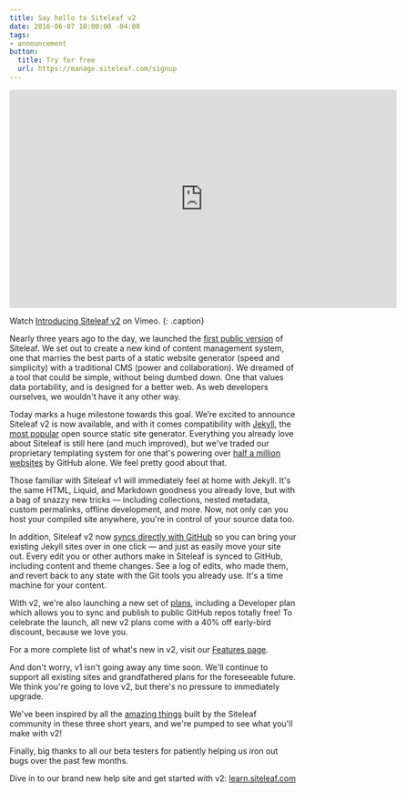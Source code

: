 ```yaml
---
title: Say hello to Siteleaf v2
date: 2016-06-07 10:00:00 -04:00
tags:
- announcement
button:
  title: Try for free
  url: https://manage.siteleaf.com/signup
---
```


<iframe src="https://player.vimeo.com/video/169542999?title=0&byline=0&portrait=0" width="680" height="383" frameborder="0" webkitallowfullscreen mozallowfullscreen allowfullscreen></iframe>

Watch [Introducing Siteleaf v2](https://vimeo.com/169542999) on Vimeo.
{: .caption}

Nearly three years ago to the day, we launched the [first public version](/blog/introducing-siteleaf/) of Siteleaf. We set out to create a new kind of content management system, one that marries the best parts of a static website generator (speed and simplicity) with a traditional CMS (power and collaboration). We dreamed of a tool that could be simple, without being dumbed down. One that values data portability, and is designed for a better web. As web developers ourselves, we wouldn't have it any other way.

Today marks a huge milestone towards this goal. We’re excited to announce Siteleaf v2 is now available, and with it comes compatibility with [Jekyll](http://jekyllrb.com/), the [most popular](http://www.staticgen.com) open source static site generator. Everything you already love about Siteleaf is still here (and much improved), but we've traded our proprietary templating system for one that's powering over [half a million websites](https://github.com/blog/1992-eight-lessons-learned-hacking-on-github-pages-for-six-months) by GitHub alone. We feel pretty good about that.

Those familiar with Siteleaf v1 will immediately feel at home with Jekyll. It's the same HTML, Liquid, and Markdown goodness you already love, but with a bag of snazzy new tricks — including collections, nested metadata, custom permalinks, offline development, and more. Now, not only can you host your compiled site anywhere, you're in control of your source data too. 

In addition, Siteleaf v2 now [syncs directly with GitHub](/features) so you can bring your existing Jekyll sites over in one click — and just as easily move your site out. Every edit you or other authors make in Siteleaf is synced to GitHub, including content and theme changes. See a log of edits, who made them, and revert back to any state with the Git tools you already use. It's a time machine for your content.

With v2, we're also launching a new set of [plans](/plans), including a Developer plan which allows you to sync and publish to public GitHub repos totally free! To celebrate the launch, all new v2 plans come with a 40% off early-bird discount, because we love you.

For a more complete list of what's new in v2, visit our [Features page](/features). 

And don't worry, v1 isn't going away any time soon. We'll continue to support all existing sites and grandfathered plans for the foreseeable future. We think you're going to love v2, but there's no pressure to immediately upgrade.

We've been inspired by all the [amazing things](/gallery) built by the Siteleaf community in these three short years, and we're pumped to see what you'll make with v2!

Finally, big thanks to all our beta testers for patiently helping us iron out bugs over the past few months.

Dive in to our brand new help site and get started with v2: [learn.siteleaf.com](http://learn.siteleaf.com)